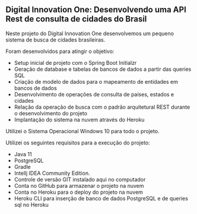 ## Digital Innovation One: Desenvolvendo uma API Rest de consulta de cidades do Brasil

Neste projeto do Digital Innovation One desenvolvemos um pequeno sistema de busca de cidades brasileiras.

Foram desenvolvidos para atingir o objetivo:

* Setup inicial de projeto com o Spring Boot Initialzr
* Geração de database e tabelas de bancos de dados a partir das queries SQL
* Criação de modelo de dados para o mapeamento de entidades em bancos de dados
* Desenvolvimento de operações de consulta de países, estados e cidades
* Relação da operação de busca com o padrão arquitetural REST durante o desenvolvimento do projeto
* Implantação do sistema na nuvem através do Heroku

Utilizei o Sistema Operacional Windows 10 para todo o projeto.

Utilizei os seguintes requisitos para a execução do projeto:

* Java 11
* PostgreSQL
* Gradle
* Intellj IDEA Community Edition.
* Controle de versão GIT instalado aqui no computador
* Conta no GitHub para armazenar o projeto na nuvem
* Conta no Heroku para o deploy do projeto na nuvem
* Heroku CLI para inserção de banco de dados PostgreSQL e de queries sql no Heroku

